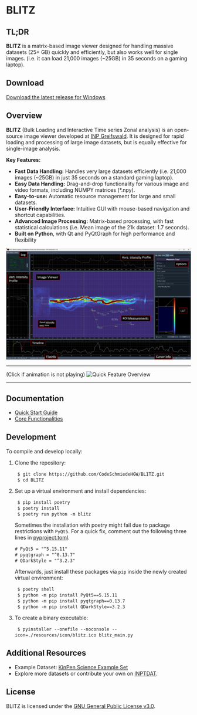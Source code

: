 # BLITZ

## TL;DR
**BLITZ** is a matrix-based image viewer designed for handling massive datasets (25+ GB) quickly and efficiently, but also works well for single images. (i.e. it can load 21,000 images (~25GB) in 35 seconds on a gaming laptop).

## Download
[Download the latest release for Windows](https://github.com/CodeSchmiedeHGW/BLITZ/releases/latest)

## Overview
**BLITZ** (Bulk Loading and Interactive Time series Zonal analysis) is an open-source image viewer developed at [INP Greifswald](https://www.inp-greifswald.de). It is designed for rapid loading and processing of large image datasets, but is equally effective for single-image analysis.

**Key Features:**
- **Fast Data Handling:** Handles very large datasets efficiently (i.e. 21,000 images (~25GB) in just 35 seconds on a standard gaming laptop).
- **Easy Data Handling:** Drag-and-drop functionality for various image and video formats, including NUMPY matrices (*.npy).
- **Easy-to-use:** Automatic resource management for large and small datasets.
- **User-Friendly Interface:** Intuitive GUI with mouse-based navigation and shortcut capabilities.
- **Advanced Image Processing:** Matrix-based processing, with fast statistical calculations (i.e. Mean image of the 21k dataset: 1.7 seconds).
- **Built on Python**, with Qt and PyQtGraph for high performance and flexibility


![BLITZ Interface](docs/images/overview.png)

---
(Click if animation is not playing)
![Quick Feature Overview](resources/public/BLITZ_Record.gif)

---

## Documentation

- [Quick Start Guide](docs/walkthrough.md)
- [Core Functionalities](docs/Tabs_explained.md)

## Development

To compile and develop locally:

1. Clone the repository:

        $ git clone https://github.com/CodeSchmiedeHGW/BLITZ.git
        $ cd BLITZ

2. Set up a virtual environment and install dependencies:

        $ pip install poetry
        $ poetry install
        $ poetry run python -m blitz

    Sometimes the installation with poetry might fail due to package restrictions with ``PyQt5``.
    For a quick fix, comment out the following three lines in [pyproject.toml](pyproject.toml).
    ```
    # PyQt5 = "^5.15.11"
    # pyqtgraph = "^0.13.7"
    # QDarkStyle = "^3.2.3"
    ```
    Afterwards, just install these packages via ``pip`` inside the newly created virtual
    environment:

        $ poetry shell
        $ python -m pip install PyQt5==5.15.11
        $ python -m pip install pyqtgraph==0.13.7
        $ python -m pip install QDarkStyle==3.2.3

3. To create a binary executable:

        $ pyinstaller --onefile --noconsole --icon=./resources/icon/blitz.ico blitz_main.py

## Additional Resources

- Example Dataset: [KinPen Science Example Set](https://www.inptdat.de/dataset/fast-framing-images-kinpen-science-example-set-images-testing-blitz-image-viewer)
- Explore more datasets or contribute your own on [INPTDAT](https://www.inptdat.de).

## License

BLITZ is licensed under the [GNU General Public License v3.0](LICENSE).